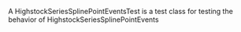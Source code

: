 A HighstockSeriesSplinePointEventsTest is a test class for testing the behavior of HighstockSeriesSplinePointEvents